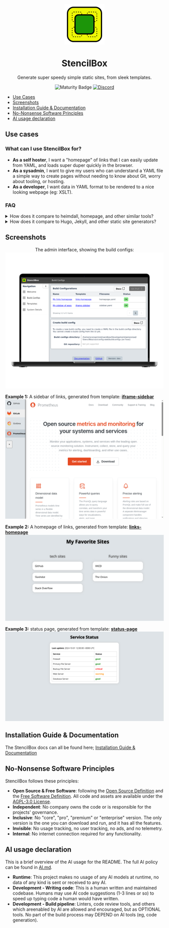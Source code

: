 <div align = "center">
  <img alt = "project logo" src = "logo.png" width = "128" />
  <h1>StencilBox</h1>

Generate super speedy simple static sites, from sleek templates.

![Maturity Badge](https://img.shields.io/badge/maturity-beta-orange)
[![Discord](https://img.shields.io/discord/846737624960860180?label=Discord%20Server)](https://discord.gg/jhYWWpNJ3v)

</div>

* [Use Cases](#use-cases)
* [Screenshots](#screenshots)
* [Installation Guide & Documentation](#installation-guide--documentation)
* [No-Nonsense Software Principles](#no-nonsense-software-principles)
* [AI usage declaration](#ai-usage-declaration)

## Use cases

### What can I use StencilBox for?

* **As a self hoster**, I want a "homepage" of links that I can easily update from YAML, and loads super duper quickly in the browser.
* **As a sysadmin**, I want to give my users who can understand a YAML file a simple way to create pages without needing to know about Git, worry about tooling, or hosting.
* **As a developer**, I want data in YAML format to be rendered to a nice looking webpage (eg: XSLT).

### FAQ
<details>
<summary>How does it compare to heimdall, homepage, and other similar tools?</summary>

StencilBox is similar in concept to those tools, with the following differences that might be seen as an advantage;

* **Static site generation** - means that pages are generated once, and images, assets, etc can be optimized. This means no scripts running in the browser. This means that pages are extremely fast to load.
* **Multiple build configs** - StencilBox can build multiple sites, meaning you can create a simple homepage for family, another homepage for friends, and another for you - without needing to run multiple containers.
* **Not just for links** - StencilBox is not just for links, it can render any data you want, from YAML files. This means you can create a simple static page with any content you want, and it will be rendered as a static page. Those other tools focus heavily on being homepages only.
</details>

<details>
  <summary>How does it compare to Hugo, Jekyll, and other static site generators?</summary>

  StencilBox is also very similar in concept to many other static site generators.

However those are tailored for public websites, blogs, and they send to be run in a command line / CI system. StencilBox provides a handy API, and WebUI, and is pretty flexible to generate any type of static site.

</details>

## Screenshots

<p align = "center" style = "text-align: center;">
The admin interface, showing the build configs:<br />
<img src = "var/screenshots/mainpage-laptop_framed.png" />

<strong>Example 1:</strong> A sidebar of links, generated from template: <strong><a href = "https://jamesread.github.io/StencilBox/builtin-templates/iframe-sidebar.html">iframe-sidebar</strong></a><br />
<img src = "var/marketing/iframe-sidebar.png" />

<strong>Example 2:</strong> A homepage of links, generated from template: <strong><a href = "https://jamesread.github.io/StencilBox/builtin-templates/links-homepage.html">links-homepage</strong></a><br />
<img src = "var/marketing/homepage-built.png" />

<strong>Example 3:</strong> status page, generated from template: <strong><a href = "https://jamesread.github.io/StencilBox/builtin-templates/status-page.html">status-page</strong></a><br />
<img src = "var/marketing/status-page.png" />
</p>


## Installation Guide & Documentation

The StencilBox docs can all be found here; [Installation Guide & Documentation](https://jamesread.github.io/StencilBox/index.html)

## No-Nonsense Software Principles

StencilBox follows these principles:

* **Open Source & Free Software**: following the [Open Source Definition](https://opensource.org/osd) and the [Free Software Definition](https://www.gnu.org/philosophy/free-sw.html). All code and assets are available under the [AGPL-3.0 License](LICENSE).
* **Independent**: No company owns the code or is responsible for the projects' governance.
* **Inclusive**: No "core", "pro", "premium" or "enterprise" version. The only version is the one you can download and run, and it has all the features.
* **Invisible**: No usage tracking, no user tracking, no ads, and no telemetry.
* **Internal**: No internet connection required for any functionality.

## AI usage declaration

This is a brief overview of the AI usage for the README. The full AI policy can be found in [AI.md](AI.md).

* **Runtime**: This project makes no usage of any AI models at runtime, no data of any kind is sent or received to any AI.
* **Development - Writing code**: This is a human written and maintained codebase. Humans may use AI code suggestions (1-3 lines or so) to speed up typing code a human would have written.
* **Development - Build pipeline**: Linters, code review tools, and others which areenabled by AI are allowed and encouraged, but as OPTIONAL tools. No part of the build process may DEPEND on AI tools (eg, code generation).

